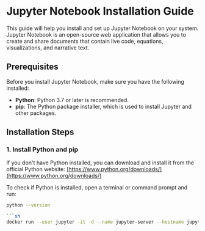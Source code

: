 # Jupyter Notebook Installation Guide

This guide will help you install and set up Jupyter Notebook on your system. Jupyter Notebook is an open-source web application that allows you to create and share documents that contain live code, equations, visualizations, and narrative text.

## Prerequisites

Before you install Jupyter Notebook, make sure you have the following installed:

- **Python**: Python 3.7 or later is recommended.
- **pip**: The Python package installer, which is used to install Jupyter and other packages.

## Installation Steps

### 1. Install Python and pip

If you don't have Python installed, you can download and install it from the official Python website: [https://www.python.org/downloads/](https://www.python.org/downloads/)

To check if Python is installed, open a terminal or command prompt and run:

```bash
python --version

```sh
docker run --user jupyter -it -d --name jupyter-server --hostname jupyter-server --restart=always -p 8888:8888 msc/jupyter
```
